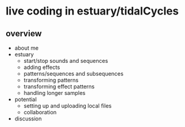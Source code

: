# live coding in estuary/tidalCycles
## overview
- about me
- estuary
    - start/stop sounds and sequences
    - adding effects
    - patterns/sequences and subsequences
    - transforming patterns
    - transforming effect patterns
    - handling longer samples
- potential
    - setting up and uploading local files 
     - collaboration
- discussion
	
